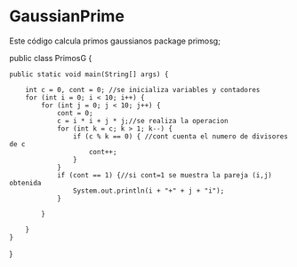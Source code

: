 # GaussianPrime
Este código calcula primos gaussianos
package primosg;

public class PrimosG {

    public static void main(String[] args) {

        int c = 0, cont = 0; //se inicializa variables y contadores
        for (int i = 0; i < 10; i++) {
            for (int j = 0; j < 10; j++) {
                cont = 0;
                c = i * i + j * j;//se realiza la operacion 
                for (int k = c; k > 1; k--) {
                    if (c % k == 0) { //cont cuenta el numero de divisores de c   
                        cont++;
                    }
                }
                if (cont == 1) {//si cont=1 se muestra la pareja (i,j) obtenida
                    System.out.println(i + "+" + j + "i");
                }

            }

        }
    }

}
